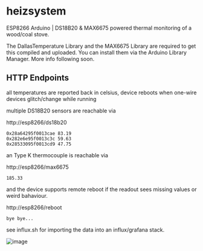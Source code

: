 # heizsystem

ESP8266 Arduino | DS18B20 &amp; MAX6675 powered thermal monitoring of a wood/coal stove.


The DallasTemperature Library and the MAX6675 Library are required to get this compiled and uploaded. You can install them via the Arduino Library Manager.  More info following soon.

## HTTP Endpoints

all temperatures are reported back in celsius, device reboots when one-wire devices glitch/change while running

multiple DS18B20 sensors are reachable via

http://esp8266/ds18b20

```
0x28a64295f0013cae 83.19
0x282e6e95f0013c3c 59.63
0x28533095f0013cd9 47.75
```

an Type K thermocouple is reachable via

http://esp8266/max6675

```
185.33
```

and the device supports remote reboot if the readout sees missing values or weird bahaviour.

http://esp8266/reboot

```
bye bye...
```

see influx.sh for importing the data into an influx/grafana stack.

![image](https://user-images.githubusercontent.com/10135145/203664407-d3e9d9f0-c003-46a6-9bf8-511ae1e9eff8.png)

